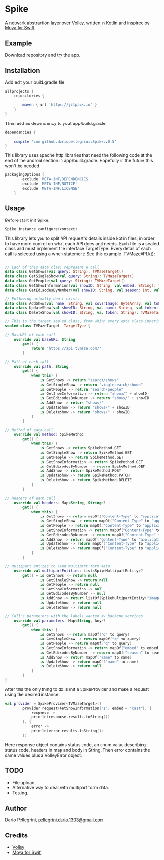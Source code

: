 # Spike
A network abstraction layer over Volley, written in Kotlin and inspired by [Moya for Swift](https://github.com/Moya/Moya)

## Example
Download repository and try the app.

## Installation
Add edit your build.gradle file
``` groovy
allprojects {
    repositories {
        ...
        maven { url 'https://jitpack.io' }
    }
}
```
Then add as dependency to yout app/build.gradle
``` groovy
dependencies {
    ...
    compile 'com.github.dariopellegrini:Spike:v0.5'
}
```
This library uses apache http libraries that need the following code at the end of the android section in app/build.gradle. Hopefully in the future this won't be needed.
``` groovy
packagingOptions {
        exclude 'META-INF/DEPENDENCIES'
        exclude 'META-INF/NOTICE'
        exclude 'META-INF/LICENSE'
    }
```
    
## Usage
Before start init Spike:
``` kotlin
Spike.instance.configure(context)
```

This library lets you to split API request's details inside kotlin files, in order to have more control on what each API does and needs.
Each file is a sealed class and must implement the interface TargetType. Every detail of each call is selected using a when statement:
See this example (TVMazeAPI.kt):

``` kotlin

// Each of this data class represent a call
data class GetShows(val query: String): TVMazeTarget()
data class GetSingleShow(val query: String): TVMazeTarget()
data class GetPeople(val query: String): TVMazeTarget()
data class GetShowInformation(val showID: String, val embed: String): TVMazeTarget()
data class GetEdisodesByNumber(val showID: String, val season: Int, val number: Int): TVMazeTarget()

// Following actually don't exists
data class AddShow(val name: String, val coverImage: ByteArray, val token: String): TVMazeTarget()
data class UpdateShow(val showID: String, val name: String, val token: String): TVMazeTarget()
data class DeleteShow(val showID: String, val token: String): TVMazeTarget()

// This is the target sealed class, from which every data class inherits.
sealed class TVMazeTarget: TargetType {

// BaseURL of each call
    override val baseURL: String
        get() {
            return "https://api.tvmaze.com/"
        }

// Path of each call
    override val path: String
        get() {
            when(this) {
                is GetShows -> return "search/shows"
                is GetSingleShow -> return "singlesearch/shows"
                is GetPeople -> return "search/people"
                is GetShowInformation -> return "shows/" + showID
                is GetEdisodesByNumber -> return "shows/" + showID
                is AddShow -> return "shows/"
                is UpdateShow -> return "shows/" + showID
                is DeleteShow -> return "shows/" + showID
            }
        }

// Method of each call
    override val method: SpikeMethod
        get() {
            when(this) {
                is GetShows -> return SpikeMethod.GET
                is GetSingleShow -> return SpikeMethod.GET
                is GetPeople -> return SpikeMethod.GET
                is GetShowInformation -> return SpikeMethod.GET
                is GetEdisodesByNumber -> return SpikeMethod.GET
                is AddShow -> return SpikeMethod.POST
                is UpdateShow -> return SpikeMethod.PATCH
                is DeleteShow -> return SpikeMethod.DELETE
            }
        }
        
// Headers of each call
    override val headers: Map<String, String>?
        get() {
            when(this) {
                is GetShows -> return mapOf("Content-Type" to "application/json")
                is GetSingleShow -> return mapOf("Content-Type" to "application/json")
                is GetPeople -> return mapOf("Content-Type" to "application/json")
                is GetShowInformation -> return mapOf("Content-Type" to "application/json")
                is GetEdisodesByNumber -> return mapOf("Content-Type" to "application/json")
                is AddShow -> return mapOf("Content-Type" to "application/json", "user_token" to token)
                is UpdateShow -> return mapOf("Content-Type" to "application/json", "user_token" to token)
                is DeleteShow -> return mapOf("Content-Type" to "application/json", "user_token" to token)
            }
        }

// Multipart entries to load multipart form data
    override val multipartEntities: List<SpikeMultipartEntity>?
        get() = is GetShows -> return null
                is GetSingleShow -> return null
                is GetPeople -> return null
                is GetShowInformation -> null
                is GetEdisodesByNumber -> null
                is AddShow -> return listOf(SpikeMultipartEntity("image/jpeg", coverImage, "coverImage", "coverImage.jpg"))
                is UpdateShow -> return null
                is DeleteShow -> return null

// Call's parameters with the labels wanted by backend services
    override val parameters: Map<String, Any>?
        get() {
            when(this) {
                is GetShows -> return mapOf("q" to query)
                is GetSingleShow -> return mapOf("q" to query)
                is GetPeople -> return mapOf("q" to query)
                is GetShowInformation -> return mapOf("embed" to embed)
                is GetEdisodesByNumber -> return mapOf("season" to season, "number" to number)
                is AddShow -> return mapOf("name" to name)
                is UpdateShow -> return mapOf("name" to name)
                is DeleteShow -> return null
            }
        }
}
```

After this the only thing to do is init a SpikeProvider and make a request using the desired instance:
``` kotlin
val provider = SpikeProvider<TVMazeTarget>()
        provider.request(GetShowInformation("1", embed = "cast"), {
            response ->
            println(response.results.toString())
        }, {
            error ->
            println(error.results.toString())
        })
```

Here response object contains status code, an enum value describing status code, headers in map and body in String.
Then error contains the same values plus a VolleyError object.

## TODO
- File upload.
- Alternative way to deal with multipart form data.
- Testing.

## Author

Dario Pellegrini, pellegrini.dario.1303@gmail.com

## Credits
- [Volley](https://github.com/google/volley)
- [Moya for Swift](https://github.com/Moya/Moya)
